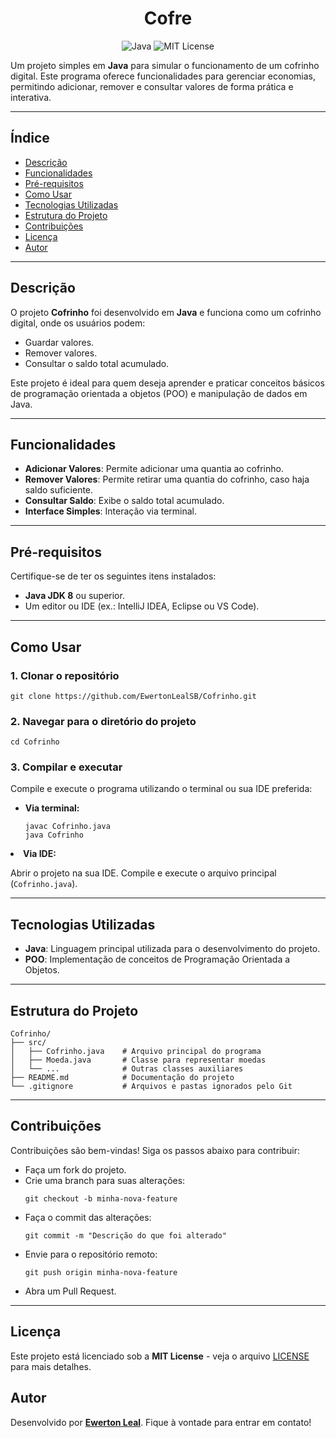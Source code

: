 
<html lang="pt-br">
<head>
  <meta charset="UTF-8">
  <meta name="viewport" content="width=device-width, initial-scale=1.0">
</head>
<body>

  <h1 align="center">Cofre</h1>
  <p align="center">
    <img src="https://img.shields.io/badge/Java-17-blue" alt="Java">
    <img src="https://img.shields.io/badge/license-MIT-green" alt="MIT License">
  </p>

  <p>Um projeto simples em <strong>Java</strong> para simular o funcionamento de um cofrinho digital. Este programa oferece funcionalidades para gerenciar economias, permitindo adicionar, remover e consultar valores de forma prática e interativa.</p>

  <hr>

  <h2><strong>Índice</strong></h2>
  <ul>
    <li><a href="#descrição">Descrição</a></li>
    <li><a href="#funcionalidades">Funcionalidades</a></li>
    <li><a href="#pré-requisitos">Pré-requisitos</a></li>
    <li><a href="#como-usar">Como Usar</a></li>
    <li><a href="#tecnologias-utilizadas">Tecnologias Utilizadas</a></li>
    <li><a href="#estrutura-do-projeto">Estrutura do Projeto</a></li>
    <li><a href="#contribuições">Contribuições</a></li>
    <li><a href="#licença">Licença</a></li>
    <li><a href="#autor">Autor</a></li>
  </ul>

  <hr>

  <h2 id="descrição"><strong>Descrição</strong></h2>
  <p>O projeto <strong>Cofrinho</strong> foi desenvolvido em <strong>Java</strong> e funciona como um cofrinho digital, onde os usuários podem:</p>
  <ul>
    <li>Guardar valores.</li>
    <li>Remover valores.</li>
    <li>Consultar o saldo total acumulado.</li>
  </ul>
  <p>Este projeto é ideal para quem deseja aprender e praticar conceitos básicos de programação orientada a objetos (POO) e manipulação de dados em Java.</p>

  <hr>

  <h2 id="funcionalidades"><strong>Funcionalidades</strong></h2>
  <ul>
    <li><strong>Adicionar Valores</strong>: Permite adicionar uma quantia ao cofrinho.</li>
    <li><strong>Remover Valores</strong>: Permite retirar uma quantia do cofrinho, caso haja saldo suficiente.</li>
    <li><strong>Consultar Saldo</strong>: Exibe o saldo total acumulado.</li>
    <li><strong>Interface Simples</strong>: Interação via terminal.</li>
  </ul>

  <hr>

  <h2 id="pré-requisitos"><strong>Pré-requisitos</strong></h2>
  <p>Certifique-se de ter os seguintes itens instalados:</p>
  <ul>
    <li><strong>Java JDK 8</strong> ou superior.</li>
    <li>Um editor ou IDE (ex.: IntelliJ IDEA, Eclipse ou VS Code).</li>
  </ul>

  <hr>

  <h2 id="como-usar"><strong>Como Usar</strong></h2>
  <h3>1. Clonar o repositório</h3>
  <pre><code>git clone https://github.com/EwertonLealSB/Cofrinho.git</code></pre>

  <h3>2. Navegar para o diretório do projeto</h3>
  <pre><code>cd Cofrinho</code></pre>

  <h3>3. Compilar e executar</h3>
  <p>Compile e execute o programa utilizando o terminal ou sua IDE preferida:</p>
  <ul>
    <li><strong>Via terminal:</strong></li>
    <pre><code>javac Cofrinho.java
java Cofrinho</code></pre>
  </ul>
    <li><strong>Via IDE:</strong>
    <p>Abrir o projeto na sua IDE. Compile e execute o arquivo principal (<code>Cofrinho.java</code>).</p></li>

  <hr>

  <h2 id="tecnologias-utilizadas"><strong>Tecnologias Utilizadas</strong></h2>
  <ul>
    <li><strong>Java</strong>: Linguagem principal utilizada para o desenvolvimento do projeto.</li>
    <li><strong>POO</strong>: Implementação de conceitos de Programação Orientada a Objetos.</li>
  </ul>

  <hr>

  <h2 id="estrutura-do-projeto"><strong>Estrutura do Projeto</strong></h2>
  <pre><code>Cofrinho/
├── src/
│   ├── Cofrinho.java    # Arquivo principal do programa
│   ├── Moeda.java       # Classe para representar moedas
│   └── ...              # Outras classes auxiliares
├── README.md            # Documentação do projeto
└── .gitignore           # Arquivos e pastas ignorados pelo Git
</code></pre>

  <hr>

  <h2 id="contribuições"><strong>Contribuições</strong></h2>
  <p>Contribuições são bem-vindas! Siga os passos abaixo para contribuir:</p>
  <ul>
    <li>Faça um fork do projeto.</li>
    <li>Crie uma branch para suas alterações:</li>
    <pre><code>git checkout -b minha-nova-feature</code></pre>
    <li>Faça o commit das alterações:</li>
    <pre><code>git commit -m "Descrição do que foi alterado"</code></pre>
    <li>Envie para o repositório remoto:</li>
    <pre><code>git push origin minha-nova-feature</code></pre>
    <li>Abra um Pull Request.</li>
  </ul>

  <hr>

  <h2 id="licença"><strong>Licença</strong></h2>
<p>Este projeto está licenciado sob a <strong>MIT License</strong> - veja o arquivo <a href="./LICENSE">LICENSE</a> para mais detalhes.</p>


  <h2 id="autor"><strong>Autor</strong></h2>
  <p>Desenvolvido por <a href="https://github.com/EwertonLealSB" target="_blank"><strong>Ewerton Leal</strong></a>. Fique à vontade para entrar em contato!</p>
</body>
</html>
